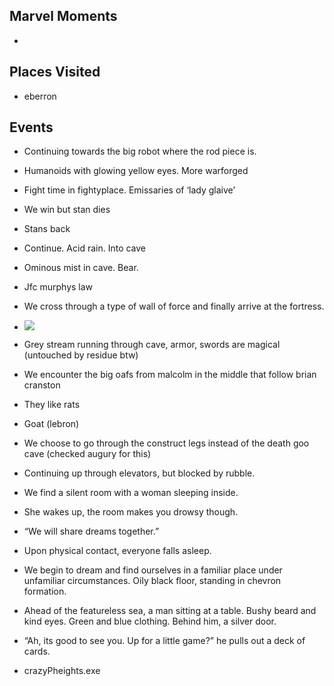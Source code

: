 ## Marvel Moments

-   
    

## Places Visited

- eberron
    

## Events

- Continuing towards the big robot where the rod piece is.
    
- Humanoids with glowing yellow eyes. More warforged
    
- Fight time in fightyplace. Emissaries of ‘lady glaive’
    

- We win but stan dies
    

- Stans back
    
- Continue. Acid rain. Into cave
    

- Ominous mist in cave. Bear.
    
- Jfc murphys law
    

- We cross through a type of wall of force and finally arrive at the fortress.
    

- ![](https://lh7-rt.googleusercontent.com/docsz/AD_4nXcH0YnAW24C7lZBoXCJAzD_8UItDXOn791z_kq3rLRAoZ4msCVtk36eO-mqzwT0rjk3i0_F2V-lPT3UC814uSFuQqh01dSGKY4Xplpjjdgh1Q5Owzr8tU0j21rka8PYPfUHW-OQwQ?key=2dSzyVWReBthMFEVMwP_DNTz)
    
- Grey stream running through cave, armor, swords are magical (untouched by residue btw)
    

- We encounter the big oafs from malcolm in the middle that follow brian cranston
    

- They like rats
    
- Goat (lebron)
    

- We choose to go through the construct legs instead of the death goo cave (checked augury for this)
    
- Continuing up through elevators, but blocked by rubble. 
    

- We find a silent room with a woman sleeping inside.
    
- She wakes up, the room makes you drowsy though. 
    
- “We will share dreams together.”
    
- Upon physical contact, everyone falls asleep.
    

- We begin to dream and find ourselves in a familiar place under unfamiliar circumstances. Oily black floor, standing in chevron formation. 
    

- Ahead of the featureless sea, a man sitting at a table. Bushy beard and kind eyes. Green and blue clothing. Behind him, a silver door. 
    
- “Ah, its good to see you. Up for a little game?” he pulls out a deck of cards.
    
- crazyPheights.exe
    